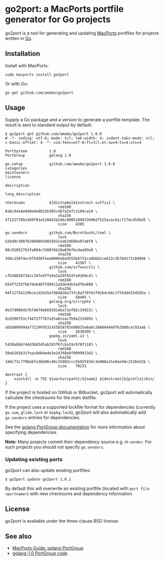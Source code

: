 # go2port: a MacPorts portfile generator for Go projects

go2port is a tool for generating and updating
[MacPorts](https://www.macports.org/) portfiles for projects written in
[Go](https://golang.org/).

## Installation

Install with MacPorts:

```
sudo macports install go2port
```

Or with Go:

```
go get github.com/amake/go2port
```

## Usage

Supply a Go package and a version to generate a portfile template. The result is
sent to standard output by default:

```
$ go2port get github.com/amake/go2port 1.0.0
# -*- coding: utf-8; mode: tcl; tab-width: 4; indent-tabs-mode: nil; c-basic-offset: 4 -*- vim:fenc=utf-8:ft=tcl:et:sw=4:ts=4:sts=4

PortSystem          1.0
PortGroup           golang 1.0

go.setup            github.com/amake/go2port 1.0.0
categories
maintainers
license

description

long_description

checksums           ${distname}${extract.suffix} \
                        rmd160  8a0c94a4e840ede8633b305c467a2afc3184ca14 \
                        sha256  571217785e309f01e528842b246c8085189972696df525acacb1cf17dcd59bd5 \
                        size    4305

go.vendors          github.com/BurntSushi/toml \
                        lock    b26d9c308763d68093482582cea63d69be07a0f0 \
                        rmd160  08c91052763fa884c7d88f6b10a03bfbcdea93e8 \
                        sha256  360c150f4ec9f5450feee0009aba9555b6731ca0bbb2ce612c3b7b9173c0d896 \
                        size    41567 \
                    github.com/urfave/cli \
                        lock    cfb38830724cc34fedffe9a2a29fb54fa9169cd1 \
                        rmd160  b54f7232fbbfda640f7d9411a5dedab3adf6a888 \
                        sha256  94f12754129bce1d3435efd84826a73fc8af70f61f9264c60c1f554d425d503a \
                        size    58405 \
                    golang.org/x/crypto \
                        lock    0e37d006457bf46f9e6692014ba72ef82c33022c \
                        rmd160  dc6590753cf4472777b7a35a8ceacfb9a2316091 \
                        sha256  ab5b09609da7722997b32a55b58703e90815e8a8c28668444df62b00cac93aab \
                        size    1638395 \
                    gopkg.in/yaml.v2 \
                        lock    5420a8b6744d3b0345ab293f6fcba19c978f1183 \
                        rmd160  56eb283b31feac8db4ede3e24768e0f9999913d2 \
                        sha256  34dc73c7798abfa3bb96c46c25002ccc5b92543dc3e008a31e0ae94c2528e52b \
                        size    70231

destroot {
    xinstall -m 755 ${worksrcpath}/${name} ${destroot}${prefix}/bin/
}
```

If the project is hosted on GitHub or Bitbucket, go2port will automatically
calculate the checksums for the main distfile.

If the project uses a supported lockfile format for dependencies (currently
`go.sum`, `glide.lock` or `Gopkg.lock`), go2port will also automatically add
`go.vendors` entries for dependencies.

See the [golang PortGroup
documentation](https://guide.macports.org/#reference.portgroup.golang) for more
information about specifying dependencies.

**Note:** Many projects commit their dependency source e.g. in `vendor`. For
such projects you should not specify `go.vendors`.

### Updating existing ports

go2port can also update existing portfiles:

```
$ go2port update go2port 1.0.1
```

By default this will overwrite an existing portfile (located with `port file
<portname>`) with new checksums and dependency information.

## License

go2port is available under the three-clause BSD license.

## See also

- [MacPorts Guide: golang
  PortGroup](https://guide.macports.org/#reference.portgroup.golang)
- [golang-1.0 PortGroup
code](https://github.com/macports/macports-ports/blob/master/_resources/port1.0/group/golang-1.0.tcl)
